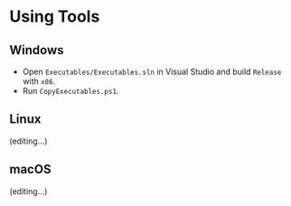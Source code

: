 # Using Tools

## Windows

- Open `Executables/Executables.sln` in Visual Studio and build `Release` with `x86`.
- Run `CopyExecutables.ps1`.

## Linux

(editing...)

## macOS

(editing...)
